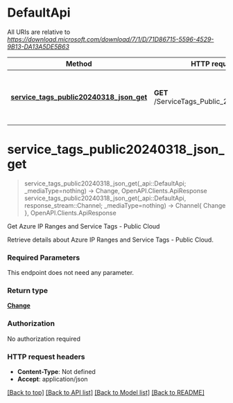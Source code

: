 # DefaultApi

All URIs are relative to *https://download.microsoft.com/download/7/1/D/71D86715-5596-4529-9B13-DA13A5DE5B63*

Method | HTTP request | Description
------------- | ------------- | -------------
[**service_tags_public20240318_json_get**](DefaultApi.md#service_tags_public20240318_json_get) | **GET** /ServiceTags_Public_20240318.json | Get Azure IP Ranges and Service Tags - Public Cloud


# **service_tags_public20240318_json_get**
> service_tags_public20240318_json_get(_api::DefaultApi; _mediaType=nothing) -> Change, OpenAPI.Clients.ApiResponse <br/>
> service_tags_public20240318_json_get(_api::DefaultApi, response_stream::Channel; _mediaType=nothing) -> Channel{ Change }, OpenAPI.Clients.ApiResponse

Get Azure IP Ranges and Service Tags - Public Cloud

Retrieve details about Azure IP Ranges and Service Tags - Public Cloud.

### Required Parameters
This endpoint does not need any parameter.

### Return type

[**Change**](Change.md)

### Authorization

No authorization required

### HTTP request headers

 - **Content-Type**: Not defined
 - **Accept**: application/json

[[Back to top]](#) [[Back to API list]](../README.md#api-endpoints) [[Back to Model list]](../README.md#models) [[Back to README]](../README.md)

